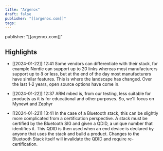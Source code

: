 ```yaml
---
title: "Argenox"
draft: false
publisher: "[[argenox.com]]"
tags:
---
```

publisher: "[[argenox.com]]"


## Highlights
* [[2024-01-22]] 12:41  Some vendors can differentiate with their stack, for example Nordic can support up to 20 links whereas most manufacturers support up to 8 or less, but at the end of the day most manufacturers have similar features. This is where the landscape has changed. Over the last 1-2 years, open source options have come in.

* [[2024-01-22]] 12:37  ARM mbed is, from our testing, less suitable for products as it is for educational and other purposes. So, we'll focus on Mynewt and Zephyr

* [[2024-01-22]] 13:41  In the case of a Bluetooth stack, this can be slightly more complicated from a certification perspective. A stack must be certified by the Bluetooth SIG and given a QDID, a unique number that identifies it. This QDID is then used when an end device is declared by anyone that uses the stack and build a product. Changes to the Bluetooth Stack itself will invalidate the QDID and require re-certification.

